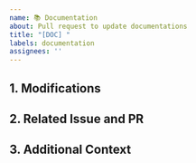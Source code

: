 ```yaml
---
name: 📚 Documentation
about: Pull request to update documentations
title: "[DOC] "
labels: documentation
assignees: ''
---
```


## 1. Modifications

<!-- 
A clear and concise description of what changes you made to the documentation. 
-->

## 2. Related Issue and PR

<!--
If this documentation is related to an issue or a pull request, please link it 
here.

If you are sure a related issue or PR can be closed after merging this pull
request, use the keyword `closes` in front of the issue or PR number. 

For example:

- closes #123
- closes #124
-->

## 3. Additional Context

<!--
Add any other context or screenshots about the documentation changes here.
-->

